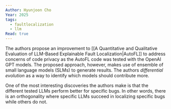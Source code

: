 ```yaml
---
Author: Hyunjoon Cho
Year: 2025
tags:
  - faultlocalization
  - llm
Read: true
---
```

The authors propose an improvement to [[A Quantitative and Qualitative Evaluation of LLM-Based Explainable Fault Localization|AutoFL]] to address concerns of code privacy as the AutoFL code was tested with the OpenAI GPT models. The proposed approach, however, makes use of ensemble of small language models (SLMs) to generate results. The authors *differential evolution* as a way to identify which models should contribute more.

One of the most interesting discoveries the authors make is that the different tested LLMs perform better for specific bugs. In other words, there is an orthogonality where specific LLMs succeed in localizing specific bugs while others do not.